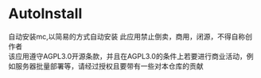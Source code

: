 # AutoInstall
自动安装mc,以简易的方式自动安装
此应用禁止倒卖，商用，闭源，不得自称创作者   
该应用遵守AGPL3.0开源条款，并且在AGPL3.0的条件上若要进行商业活动，例如服务器批量部署等，请经过授权且要带有一些对本仓库的贡献
